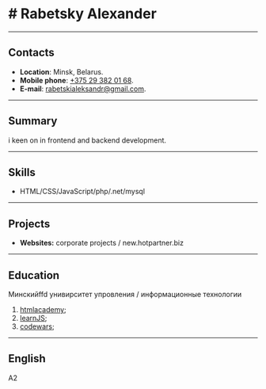  
 # #  Rabetsky Alexander   
   
   ***
   
   ## Contacts
   
   * **Location**: Minsk, Belarus.
   * **Mobile phone**: [+375 29 382 01 68](tel:+375293820168).
   * **E-mail**: [rabetskialeksandr@gmail.com](mailto:rabetskialeksandr@gmail.com).
   
   ***
   
   ## Summary
   
  i keen on in frontend and backend development.
   ***
   
   ## Skills
   
   * HTML/CSS/JavaScript/php/.net/mysql
   
   ***
   
   ## Projects
   
   * **Websites:**
     corporate projects / new.hotpartner.biz
   
   ***
   
   ## Education
   
Минскийffd унивирситет упровления / информационные технологии
   
   1. [htmlacademy](https://htmlacademy.ru/profile/id76877);
   2. [learnJS](https://learn.javascript.ru/);
   3. [codewars](https://www.codewars.com/users/Vitaly_A);
   
   
   ***
   
   ## English
   A2
 